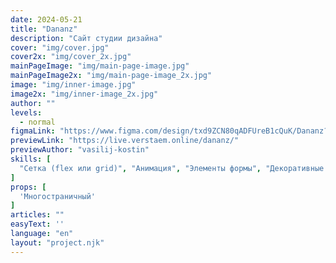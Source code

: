 ```yaml
---
date: 2024-05-21
title: "Dananz"
description: "Сайт студии дизайна"
cover: "img/cover.jpg"
cover2x: "img/cover_2x.jpg"
mainPageImage: "img/main-page-image.jpg"
mainPageImage2x: "img/main-page-image_2x.jpg"
image: "img/inner-image.jpg"
image2x: "img/inner-image_2x.jpg"
author: ""
levels:
  - normal
figmaLink: "https://www.figma.com/design/txd9ZCN80qADFUreB1cQuK/Dananz?node-id=1%3A2&t=iW3bOmhltGJmmmjZ-1"
previewLink: "https://live.verstaem.online/dananz/"
previewAuthor: "vasilij-kostin"
skills: [
  "Сетка (flex или grid)", "Анимация", "Элементы формы", "Декоративные элементы", "Псевдоэлементы"
]
props: [
  'Многостраничный'
]
articles: ""
easyText: ''
language: "en"
layout: "project.njk"
---
```

